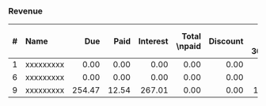 ### Revenue

>

| # | Name | Due | Paid | Interest | Total  \\npaid | Discount | Unpaid  \\nat 30/04/17 
|:--- |:--------- | --------:| -------:| -------:| -------:| -------:| --------:
| 1  | xxxxxxxxx | 0.00     | 0.00    | 0.00    | 0.00   | 0.00    | NIL     
| 6  | xxxxxxxxx | 0.00     | 0.00    | 0.00    | 0.00   | 0.00    | 9.43    
| 9  | xxxxxxxxx | 254.47   | 12.54   | 267.01  | 0.00   | 0.00    | 1,442.60 